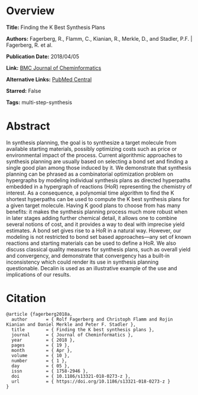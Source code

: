 # Overview
**Title:**
Finding the K Best Synthesis Plans

**Authors:**
Fagerberg, R., Flamm, C., Kianian, R., Merkle, D., and Stadler, P.F. |
Fagerberg, R. et al.

**Publication Date:**
2018/04/05

**Link:**
[BMC Journal of Cheminformatics](https://jcheminf.biomedcentral.com/articles/10.1186/s13321-018-0273-z)

**Alternative Links:**
[PubMed Central](https://pmc.ncbi.nlm.nih.gov/articles/PMC5887019)

**Starred:**
False

**Tags:**
multi-step-synthesis


# Abstract
In synthesis planning, the goal is to synthesize a target molecule from available starting materials, possibly optimizing costs such as price or environmental impact of the process.
Current algorithmic approaches to synthesis planning are usually based on selecting a bond set and finding a single good plan among those induced by it.
We demonstrate that synthesis planning can be phrased as a combinatorial optimization problem on hypergraphs by modeling individual synthesis plans as directed hyperpaths embedded in a hypergraph of reactions (HoR) representing the chemistry of interest.
As a consequence, a polynomial time algorithm to find the K shortest hyperpaths can be used to compute the K best synthesis plans for a given target molecule.
Having K good plans to choose from has many benefits: it makes the synthesis planning process much more robust when in later stages adding further chemical detail, it allows one to combine several notions of cost, and it provides a way to deal with imprecise yield estimates.
A bond set gives rise to a HoR in a natural way.
However, our modeling is not restricted to bond set based approaches—any set of known reactions and starting materials can be used to define a HoR.
We also discuss classical quality measures for synthesis plans, such as overall yield and convergency, and demonstrate that convergency has a built-in inconsistency which could render its use in synthesis planning questionable.
Decalin is used as an illustrative example of the use and implications of our results.


# Citation
```
@article {fagerberg2018a,
  author       = { Rolf Fagerberg and Christoph Flamm and Rojin Kianian and Daniel Merkle and Peter F. Stadler },
  title        = { Finding the K best synthesis plans },
  journal      = { Journal of Cheminformatics },
  year         = { 2018 },
  pages        = { 19 },
  month        = { Apr },
  volume       = { 10 },
  number       = { 1 },
  day          = { 05 },
  issn         = { 1758-2946 },
  doi          = { 10.1186/s13321-018-0273-z },
  url          = { https://doi.org/10.1186/s13321-018-0273-z }
}
```
